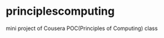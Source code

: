 principlescomputing
===================

mini project of Cousera POC(Principles of Computing) class 

